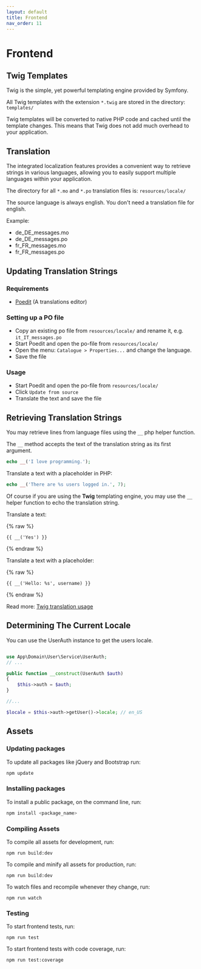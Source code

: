 ```yaml
---
layout: default
title: Frontend
nav_order: 11
---
```


# Frontend

## Twig Templates

Twig is the simple, yet powerful templating engine provided by Symfony. 

All Twig templates with the extension `*.twig` are stored in the directory: `templates/`

Twig templates will be converted to native PHP code and cached until the template changes. 
This means that Twig does not add much overhead to your application.

## Translation

The integrated localization features provides a convenient way to retrieve strings 
in various languages, allowing you to easily support multiple languages within 
your application. 

The directory for all `*.mo` and `*.po` translation files is: `resources/locale/`

The source language is always english. You don't need a translation file for english.

Example:

* de_DE_messages.mo
* de_DE_messages.po
* fr_FR_messages.mo
* fr_FR_messages.po

## Updating Translation Strings

### Requirements

* [Poedit](https://poedit.net/) (A translations editor)

### Setting up a PO file

* Copy an existing po file from `resources/locale/` and rename it, e.g. `it_IT_messages.po`
* Start Poedit and open the po-file from `resources/locale/`
* Open the menu: `Catalogue > Properties...` and change the language.
* Save the file

### Usage

* Start Poedit and open the po-file from `resources/locale/`
* Click `Update from source`
* Translate the text and save the file

## Retrieving Translation Strings

You may retrieve lines from language files using the `__` php helper function. 

The `__` method accepts the text of the translation string as its first argument. 

```php
echo __('I love programming.');
```

Translate a text with a placeholder in PHP:

```php
echo __('There are %s users logged in.', 7);
```

Of course if you are using the **Twig** templating engine, you may use 
the `__` helper function to echo the translation string.

Translate a text:

{% raw %}
```twig
{{ __('Yes') }}
```
{% endraw %}

Translate a text with a placeholder:

{% raw %}
```twig
{{ __('Hello: %s', username) }}
```
{% endraw %}

Read more: [Twig translation usage](https://github.com/odan/twig-translation#usage)

## Determining The Current Locale

You can use the UserAuth instance to get the users locale.

```php

use App\Domain\User\Service\UserAuth;
// ...

public function __construct(UserAuth $auth)
{
    $this->auth = $auth;
}

//...

$locale = $this->auth->getUser()->locale; // en_US
```

## Assets

### Updating packages

To update all packages like jQuery and Bootstrap run:

```bash
npm update
```

### Installing packages

To install a public package, on the command line, run:

```bash
npm install <package_name>
```

### Compiling Assets

To compile all assets for development, run:

```
npm run build:dev
```

To compile and minify all assets for production, run:

```
npm run build:dev
```

To watch files and recompile whenever they change, run:

```
npm run watch
```

### Testing

To start frontend tests, run:

```
npm run test
```

To start frontend tests with code coverage, run:

```
npm run test:coverage
```
